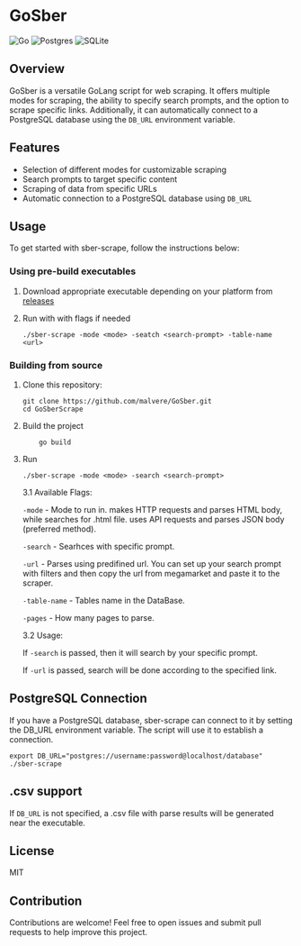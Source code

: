 # GoSber
![Go](https://img.shields.io/badge/go-%2300ADD8.svg?style=for-the-badge&logo=go&logoColor=white)
![Postgres](https://img.shields.io/badge/postgres-%23316192.svg?style=for-the-badge&logo=postgresql&logoColor=white)
![SQLite](https://img.shields.io/badge/sqlite-%2307405e.svg?style=for-the-badge&logo=sqlite&logoColor=white)
## Overview

GoSber is a versatile GoLang script for web scraping. It offers multiple modes for scraping, the ability to specify search prompts, and the option to scrape specific links. Additionally, it can automatically connect to a PostgreSQL database using the `DB_URL` environment variable.

## Features

- Selection of different modes for customizable scraping
- Search prompts to target specific content
- Scraping of data from specific URLs
- Automatic connection to a PostgreSQL database using `DB_URL`

## Usage

To get started with sber-scrape, follow the instructions below:

### Using pre-build executables
1. Download appropriate executable depending on your platform from [releases](https://github.com/malvere/GoSber/releases)

2. Run with with flags if needed
    ```shell
    ./sber-scrape -mode <mode> -seatch <search-prompt> -table-name <url>
    ```
    
### Building from source

1. Clone this repository:

   ```shell
   git clone https://github.com/malvere/GoSber.git
   cd GoSberScrape
   ```

2. Build the project

    ```shell
        go build
    ```
3. Run
    ```shell
    ./sber-scrape -mode <mode> -search <search-prompt> 
    ```
    3.1 Available Flags:

    `-mode` - Mode to run in. <web> makes HTTP requests and parses HTML body, while <local> searches for .html file. <JSON> uses API requests and parses JSON body (preferred method).

    `-search` - Searhces with specific prompt.

    `-url` - Parses using predifined url. You can set up your search prompt with filters and then copy the url from megamarket and paste it to the scraper.

    `-table-name` - Tables name in the DataBase.

    `-pages` - How many pages to parse.

    3.2 Usage:

    If `-search` is passed, then it will search by your specific prompt.

    If `-url` is passed, search will be done according to the specified link.
## PostgreSQL Connection
If you have a PostgreSQL database, sber-scrape can connect to it by setting the DB_URL environment variable. The script will use it to establish a connection.

```shell
export DB_URL="postgres://username:password@localhost/database"
./sber-scrape
```

## .csv support

If `DB_URL` is not specified, a .csv file with parse results will be generated near the executable.

## License
MIT

## Contribution
Contributions are welcome! Feel free to open issues and submit pull requests to help improve this project.
